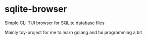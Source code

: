 # sqlite-browser
Simple CLI TUI browser for SQLite database files

Mainly toy-project for me to learn golang and tui programming a bit
